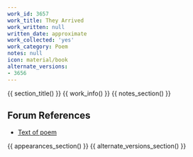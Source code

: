 ```yaml
---
work_id: 3657
work_title: They Arrived
work_written: null
written_date: approximate
work_collected: 'yes'
work_category: Poem
notes: null
icon: material/book
alternate_versions:
- 3656
---
```


{{ section_title() }}
{{ work_info() }}
{{ notes_section() }}
## Forum References
- [Text of poem](https://bukowskiforum.com/showthread.php?t=4170)

{{ appearances_section() }}
{{ alternate_versions_section() }}